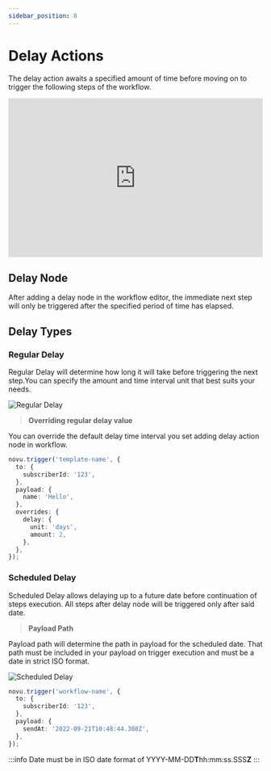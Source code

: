 ```yaml
---
sidebar_position: 8
---
```


# Delay Actions

The delay action awaits a specified amount of time before moving on to trigger the following steps of the workflow.

<iframe width="100%" height="315" src="https://www.youtube.com/embed/kCMB-WdbzJo" title="Delay Action Step - Novu Workflow" frameborder="0" allow="accelerometer; autoplay; clipboard-write; encrypted-media; gyroscope; picture-in-picture; web-share" allowfullscreen></iframe>

## Delay Node

After adding a delay node in the workflow editor, the immediate next step will only be triggered after the specified period of time has elapsed.

## Delay Types

### Regular Delay

Regular Delay will determine how long it will take before triggering the next step.You can specify the amount and time interval unit that best suits your needs.

![Regular Delay](/img/platform/delay/regular-delay.png)

> **Overriding regular delay value**

You can override the default delay time interval you set adding delay action node in workflow.

```typescript
novu.trigger('template-name', {
  to: {
    subscriberId: '123',
  },
  payload: {
    name: 'Hello',
  },
  overrides: {
    delay: {
      unit: 'days',
      amount: 2,
    },
  },
});
```

### Scheduled Delay

Scheduled Delay allows delaying up to a future date before continuation of steps execution. All steps after delay node will be triggered only after said date.

> **Payload Path**

Payload path will determine the path in payload for the scheduled date.
That path must be included in your payload on trigger execution and must be a date in strict ISO format.

![Scheduled Delay](/img/platform/delay/scheduled-delay.png)

```typescript
novu.trigger('workflow-name', {
  to: {
    subscriberId: '123',
  },
  payload: {
    sendAt: '2022-09-21T10:48:44.388Z',
  },
});
```

:::info
Date must be in ISO date format of YYYY-MM-DD**T**hh:mm:ss.SSS**Z**
:::
